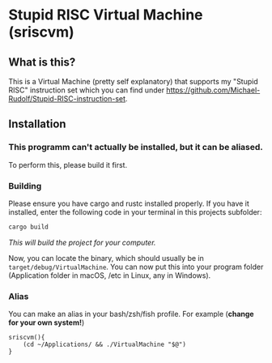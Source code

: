 # Stupid RISC Virtual Machine (sriscvm)

## What is this?
This is a Virtual Machine (pretty self explanatory) that supports my "Stupid RISC" instruction set which you can find under https://github.com/Michael-Rudolf/Stupid-RISC-instruction-set.

## Installation
### This programm can't actually be installed, but it can be aliased.
To perform this, please build it first.

### Building
Please ensure you have cargo and rustc installed properly.
If you have it installed, enter the following code in your terminal in this projects subfolder:
```sh
cargo build
```
*This will build the project for your computer.*

Now, you can locate the binary, which should usually be in ```target/debug/VirtualMachine```.
You can now put this into your program folder (Application folder in macOS, /etc in Linux, any in Windows).

### Alias
You can make an alias in your bash/zsh/fish profile.
For example (**change for your own system!**)
```shell
sriscvm(){
	(cd ~/Applications/ && ./VirtualMachine "$@")
}
```
